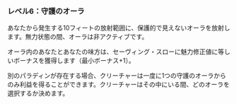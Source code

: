 ### レベル6：守護のオーラ

あなたから発生する10フィートの放射範囲に、保護的で見えないオーラを放射します。無力状態の間、オーラは非アクティブです。

オーラ内のあなたとあなたの味方は、セーヴィング・スローに魅力修正値に等しいボーナスを獲得します（最小ボーナス+1）。

別のパラディンが存在する場合、クリーチャーは一度に1つの守護のオーラからのみ利益を得ることができます。クリーチャーはその中にいる間、どのオーラを選択するか決めます。
